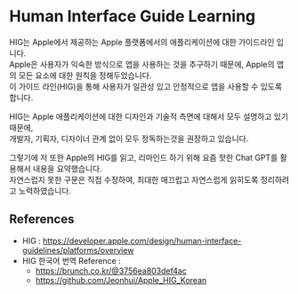 # Human Interface Guide Learning

HIG는 Apple에서 제공하는 Apple 플랫폼에서의 애플리케이션에 대한 가이드라인 입니다.  
Apple은 사용자가 익숙한 방식으로 앱을 사용하는 것을 추구하기 때문에, Apple의 앱의 모든 요소에 대한 원칙을 정해두었습니다.  
이 가이드 라인(HIG)을 통해 사용자가 일관성 있고 안정적으로 앱을 사용할 수 있도록 합니다.

HIG는 Apple 애플리케이션에 대한 디자인과 기술적 측면에 대해서 모두 설명하고 있기 때문에,  
개발자, 기획자, 디자이너 관계 없이 모두 정독하는것을 권장하고 있습니다.

그렇기에 저 또한 Apple의 HIG를 읽고, 리마인드 하기 위해 요즘 핫한 Chat GPT를 활용해서 내용을 요약했습니다.  
자연스럽지 못한 구문은 직접 수정하여, 최대한 매끄럽고 자연스럽게 읽히도록 정리하려고 노력하였습니다.

## References

- HIG : https://developer.apple.com/design/human-interface-guidelines/platforms/overview
- HIG 한국어 번역 Reference :
  - https://brunch.co.kr/@3756ea803def4ac
  - https://github.com/Jeonhui/Apple_HIG_Korean
